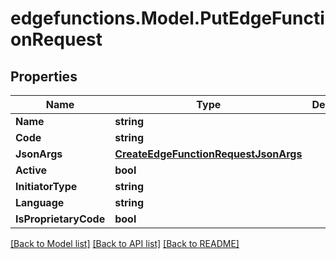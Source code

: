 # edgefunctions.Model.PutEdgeFunctionRequest

## Properties

Name | Type | Description | Notes
------------ | ------------- | ------------- | -------------
**Name** | **string** |  | [optional] 
**Code** | **string** |  | [optional] 
**JsonArgs** | [**CreateEdgeFunctionRequestJsonArgs**](CreateEdgeFunctionRequestJsonArgs.md) |  | [optional] 
**Active** | **bool** |  | [optional] 
**InitiatorType** | **string** |  | [optional] 
**Language** | **string** |  | [optional] 
**IsProprietaryCode** | **bool** |  | [optional] 

[[Back to Model list]](../../README.md#documentation-for-models) [[Back to API list]](../../README.md#documentation-for-api-endpoints) [[Back to README]](../../README.md)

